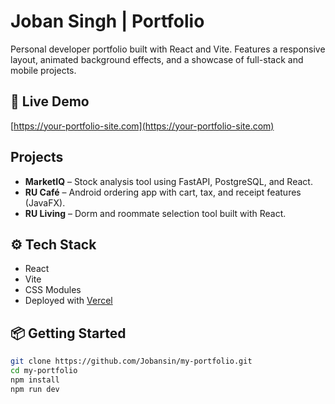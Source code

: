 # Joban Singh | Portfolio

Personal developer portfolio built with React and Vite. Features a responsive layout, animated background effects, and a showcase of full-stack and mobile projects.

## 🔗 Live Demo

[https://your-portfolio-site.com](https://your-portfolio-site.com) <!-- replace this if deployed -->

## Projects

- **MarketIQ** – Stock analysis tool using FastAPI, PostgreSQL, and React.
- **RU Café** – Android ordering app with cart, tax, and receipt features (JavaFX).
- **RU Living** – Dorm and roommate selection tool built with React.

## ⚙️ Tech Stack

- React  
- Vite  
- CSS Modules  
- Deployed with [Vercel](https://vercel.com/)


## 📦 Getting Started

```bash
git clone https://github.com/Jobansin/my-portfolio.git
cd my-portfolio
npm install
npm run dev
